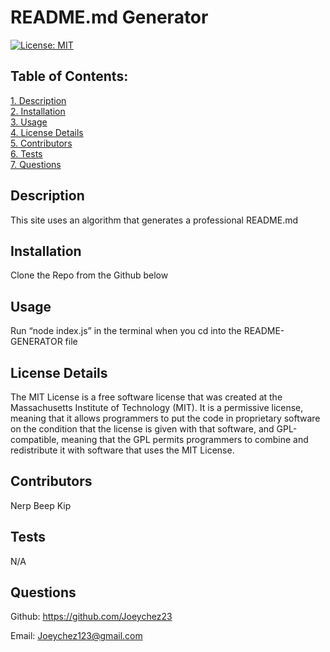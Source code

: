 # README.md Generator  

[![License: MIT](https://img.shields.io/badge/License-MIT-yellow.svg)](https://opensource.org/licenses/MIT)
  
 ## Table of Contents:

[1. Description](#Description)  
[2. Installation](#Installation)  
[3. Usage](#Usage)  
[4. License Details](#License-Details)  
[5. Contributors](#Contributors)  
[6. Tests](#Tests)  
[7. Questions](#Questions)  

## Description

This site uses an algorithm that generates a professional README.md  

## Installation

Clone the Repo from the Github below 

## Usage

Run “node index.js” in the terminal when you cd into the README-GENERATOR file 

## License Details

The MIT License is a free software license that was created at the Massachusetts Institute of Technology (MIT). It is a permissive license, meaning that it allows programmers to put the code in proprietary software on the condition that the license is given with that software, and GPL-compatible, meaning that the GPL permits programmers to combine and redistribute it with software that uses the MIT License.

## Contributors

Nerp
Beep
Kip

## Tests

N/A 

## Questions

Github: https://github.com/Joeychez23
      
Email: Joeychez123@gmail.com